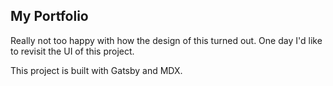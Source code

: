 ## My Portfolio

Really not too happy with how the design of this turned out. 
One day I'd like to revisit the UI of this project. 

This project is built with Gatsby and MDX.
